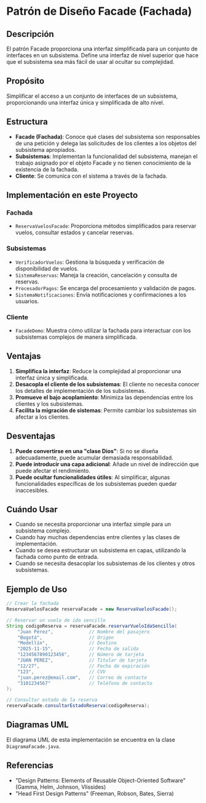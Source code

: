 # Patrón de Diseño Facade (Fachada)

## Descripción
El patrón Facade proporciona una interfaz simplificada para un conjunto de interfaces en un subsistema. Define una interfaz de nivel superior que hace que el subsistema sea más fácil de usar al ocultar su complejidad.

## Propósito
Simplificar el acceso a un conjunto de interfaces de un subsistema, proporcionando una interfaz única y simplificada de alto nivel.

## Estructura
- **Facade (Fachada)**: Conoce qué clases del subsistema son responsables de una petición y delega las solicitudes de los clientes a los objetos del subsistema apropiados.
- **Subsistemas**: Implementan la funcionalidad del subsistema, manejan el trabajo asignado por el objeto Facade y no tienen conocimiento de la existencia de la fachada.
- **Cliente**: Se comunica con el sistema a través de la fachada.

## Implementación en este Proyecto

### Fachada
- `ReservaVuelosFacade`: Proporciona métodos simplificados para reservar vuelos, consultar estados y cancelar reservas.

### Subsistemas
- `VerificadorVuelos`: Gestiona la búsqueda y verificación de disponibilidad de vuelos.
- `SistemaReservas`: Maneja la creación, cancelación y consulta de reservas.
- `ProcesadorPagos`: Se encarga del procesamiento y validación de pagos.
- `SistemaNotificaciones`: Envía notificaciones y confirmaciones a los usuarios.

### Cliente
- `FacadeDemo`: Muestra cómo utilizar la fachada para interactuar con los subsistemas complejos de manera simplificada.

## Ventajas
1. **Simplifica la interfaz**: Reduce la complejidad al proporcionar una interfaz única y simplificada.
2. **Desacopla el cliente de los subsistemas**: El cliente no necesita conocer los detalles de implementación de los subsistemas.
3. **Promueve el bajo acoplamiento**: Minimiza las dependencias entre los clientes y los subsistemas.
4. **Facilita la migración de sistemas**: Permite cambiar los subsistemas sin afectar a los clientes.

## Desventajas
1. **Puede convertirse en una "clase Dios"**: Si no se diseña adecuadamente, puede acumular demasiada responsabilidad.
2. **Puede introducir una capa adicional**: Añade un nivel de indirección que puede afectar el rendimiento.
3. **Puede ocultar funcionalidades útiles**: Al simplificar, algunas funcionalidades específicas de los subsistemas pueden quedar inaccesibles.

## Cuándo Usar
- Cuando se necesita proporcionar una interfaz simple para un subsistema complejo.
- Cuando hay muchas dependencias entre clientes y las clases de implementación.
- Cuando se desea estructurar un subsistema en capas, utilizando la fachada como punto de entrada.
- Cuando se necesita desacoplar los subsistemas de los clientes y otros subsistemas.

## Ejemplo de Uso
```java
// Crear la fachada
ReservaVuelosFacade reservaFacade = new ReservaVuelosFacade();

// Reservar un vuelo de ida sencillo
String codigoReserva = reservaFacade.reservarVueloIdaSencillo(
    "Juan Pérez",             // Nombre del pasajero
    "Bogotá",                 // Origen
    "Medellín",               // Destino
    "2025-11-15",             // Fecha de salida
    "1234567890123456",       // Número de tarjeta
    "JUAN PEREZ",             // Titular de tarjeta
    "12/27",                  // Fecha de expiración
    "123",                    // CVV
    "juan.perez@email.com",   // Correo de contacto
    "3101234567"              // Teléfono de contacto
);

// Consultar estado de la reserva
reservaFacade.consultarEstadoReserva(codigoReserva);
```

## Diagramas UML
El diagrama UML de esta implementación se encuentra en la clase `DiagramaFacade.java`.

## Referencias
- "Design Patterns: Elements of Reusable Object-Oriented Software" (Gamma, Helm, Johnson, Vlissides)
- "Head First Design Patterns" (Freeman, Robson, Bates, Sierra)